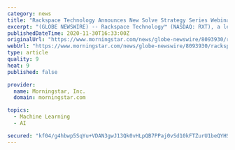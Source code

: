 ```yaml
---
category: news
title: "Rackspace Technology Announces New Solve Strategy Series Webinar: How Businesses are using AI and Machine Learning Today"
excerpt: "(GLOBE NEWSWIRE) -- Rackspace Technology™ (NASDAQ: RXT), a leading end-to-end multicloud technology solutions company, will hold the virtual event How Businesses are using AI and Machine Learning Today on December 9th at 10:00 am CT as part of the company’s Solve Strategy Series."
publishedDateTime: 2020-11-30T16:33:00Z
originalUrl: "https://www.morningstar.com/news/globe-newswire/8093930/rackspace-technology-announces-new-solve-strategy-series-webinar-how-businesses-are-using-ai-and-machine-learning-today"
webUrl: "https://www.morningstar.com/news/globe-newswire/8093930/rackspace-technology-announces-new-solve-strategy-series-webinar-how-businesses-are-using-ai-and-machine-learning-today"
type: article
quality: 9
heat: 9
published: false

provider:
  name: Morningstar, Inc.
  domain: morningstar.com

topics:
  - Machine Learning
  - AI

secured: "kf04/g4hbwp5SqYu+VDAN3gwJ13Qk0vHLpQB7PPaj0vSd10kFTZurU1beQYHSWMNmXky58uz94JauAfqyhnCOByizdXzvQOpB8uMWchFXKn64O3FnzWJ3yVmIWVGHuhWnfaYM7JSxW2wctroYSvvVlkfObd+ztRVU9Cr6Nv4QFahKGDKsuvbr3toa1zWZJI/iJuHUH/t21K4W3H7P8RD3RXUSMt/Q6ZbRxZojDSmEIpse+B4d1yI7gt7G4MMe3vwCC0kaMHVLe7ULxUjUiuBfAiFXK8x47aBXFWjYeZaYB3xFT4n5aS1tvD5axaoBb4dmpk/sdpwIH14JMnpNehVuL69whX2OdBNv19WvB18PBQ=;l+nwQQYPoop9//dKGqWoCw=="
---
```


